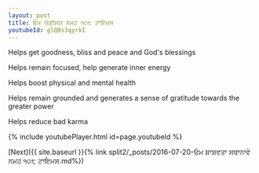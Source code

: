 ```yaml
---
layout: post
title: ਓਮ ਯੋਗੀਸ਼ਯ ਨਮਹ ੧੦੮ ਟਾਇਮਸ
youtubeId: glQ0s3qyrkI
---
```

 
 
Helps get goodness, bliss and peace and God's blessings
 
Helps remain focused, help generate inner energy 
 
Helps boost physical and mental health 
 
Helps remain grounded and generates a sense of gratitude towards the greater power 
 
Helps reduce bad karma
 
 
 
 


{% include youtubePlayer.html id=page.youtubeId %}
 
[Next]({{ site.baseurl }}{% link  split2/_posts/2016-07-20-ਓਮ ਸ਼ਾਸ਼ਵਤਾ ਸਥਾਨਾਵੇ ਨਮਹ ੧੦੮ ਟਾਇਮਸ.md%})
 
